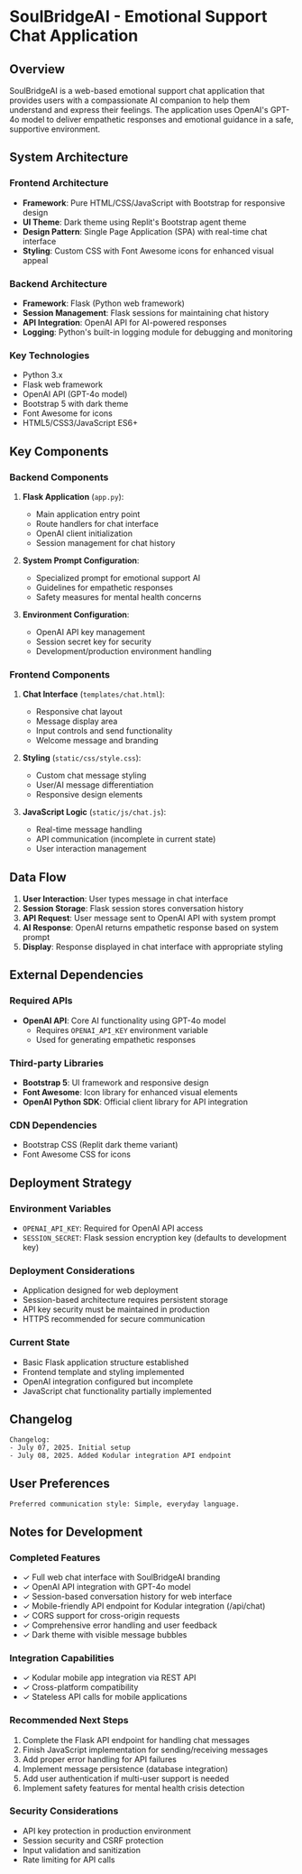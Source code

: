 # SoulBridgeAI - Emotional Support Chat Application

## Overview

SoulBridgeAI is a web-based emotional support chat application that provides users with a compassionate AI companion to help them understand and express their feelings. The application uses OpenAI's GPT-4o model to deliver empathetic responses and emotional guidance in a safe, supportive environment.

## System Architecture

### Frontend Architecture
- **Framework**: Pure HTML/CSS/JavaScript with Bootstrap for responsive design
- **UI Theme**: Dark theme using Replit's Bootstrap agent theme
- **Design Pattern**: Single Page Application (SPA) with real-time chat interface
- **Styling**: Custom CSS with Font Awesome icons for enhanced visual appeal

### Backend Architecture
- **Framework**: Flask (Python web framework)
- **Session Management**: Flask sessions for maintaining chat history
- **API Integration**: OpenAI API for AI-powered responses
- **Logging**: Python's built-in logging module for debugging and monitoring

### Key Technologies
- Python 3.x
- Flask web framework
- OpenAI API (GPT-4o model)
- Bootstrap 5 with dark theme
- Font Awesome for icons
- HTML5/CSS3/JavaScript ES6+

## Key Components

### Backend Components
1. **Flask Application** (`app.py`):
   - Main application entry point
   - Route handlers for chat interface
   - OpenAI client initialization
   - Session management for chat history

2. **System Prompt Configuration**:
   - Specialized prompt for emotional support AI
   - Guidelines for empathetic responses
   - Safety measures for mental health concerns

3. **Environment Configuration**:
   - OpenAI API key management
   - Session secret key for security
   - Development/production environment handling

### Frontend Components
1. **Chat Interface** (`templates/chat.html`):
   - Responsive chat layout
   - Message display area
   - Input controls and send functionality
   - Welcome message and branding

2. **Styling** (`static/css/style.css`):
   - Custom chat message styling
   - User/AI message differentiation
   - Responsive design elements

3. **JavaScript Logic** (`static/js/chat.js`):
   - Real-time message handling
   - API communication (incomplete in current state)
   - User interaction management

## Data Flow

1. **User Interaction**: User types message in chat interface
2. **Session Storage**: Flask session stores conversation history
3. **API Request**: User message sent to OpenAI API with system prompt
4. **AI Response**: OpenAI returns empathetic response based on system prompt
5. **Display**: Response displayed in chat interface with appropriate styling

## External Dependencies

### Required APIs
- **OpenAI API**: Core AI functionality using GPT-4o model
  - Requires `OPENAI_API_KEY` environment variable
  - Used for generating empathetic responses

### Third-party Libraries
- **Bootstrap 5**: UI framework and responsive design
- **Font Awesome**: Icon library for enhanced visual elements
- **OpenAI Python SDK**: Official client library for API integration

### CDN Dependencies
- Bootstrap CSS (Replit dark theme variant)
- Font Awesome CSS for icons

## Deployment Strategy

### Environment Variables
- `OPENAI_API_KEY`: Required for OpenAI API access
- `SESSION_SECRET`: Flask session encryption key (defaults to development key)

### Deployment Considerations
- Application designed for web deployment
- Session-based architecture requires persistent storage
- API key security must be maintained in production
- HTTPS recommended for secure communication

### Current State
- Basic Flask application structure established
- Frontend template and styling implemented
- OpenAI integration configured but incomplete
- JavaScript chat functionality partially implemented

## Changelog

```
Changelog:
- July 07, 2025. Initial setup
- July 08, 2025. Added Kodular integration API endpoint
```

## User Preferences

```
Preferred communication style: Simple, everyday language.
```

## Notes for Development

### Completed Features
- ✓ Full web chat interface with SoulBridgeAI branding
- ✓ OpenAI API integration with GPT-4o model
- ✓ Session-based conversation history for web interface
- ✓ Mobile-friendly API endpoint for Kodular integration (/api/chat)
- ✓ CORS support for cross-origin requests
- ✓ Comprehensive error handling and user feedback
- ✓ Dark theme with visible message bubbles

### Integration Capabilities  
- ✓ Kodular mobile app integration via REST API
- ✓ Cross-platform compatibility
- ✓ Stateless API calls for mobile applications

### Recommended Next Steps
1. Complete the Flask API endpoint for handling chat messages
2. Finish JavaScript implementation for sending/receiving messages
3. Add proper error handling for API failures
4. Implement message persistence (database integration)
5. Add user authentication if multi-user support is needed
6. Implement safety features for mental health crisis detection

### Security Considerations
- API key protection in production environment
- Session security and CSRF protection
- Input validation and sanitization
- Rate limiting for API calls